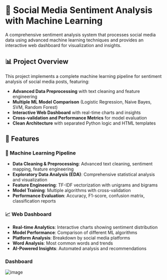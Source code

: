 # 🚀 Social Media Sentiment Analysis with Machine Learning

A comprehensive sentiment analysis system that processes social media data using advanced machine learning techniques and provides an interactive web dashboard for visualization and insights.

## 📊 Project Overview

This project implements a complete machine learning pipeline for sentiment analysis of social media posts, featuring:

- **Advanced Data Preprocessing** with text cleaning and feature engineering
- **Multiple ML Model Comparison** (Logistic Regression, Naive Bayes, SVM, Random Forest)
- **Interactive Web Dashboard** with real-time charts and insights
- **Cross-validation and Performance Metrics** for model evaluation
- **Clean Architecture** with separated Python logic and HTML templates

## 🎯 Features

### 🔧 Machine Learning Pipeline
- **Data Cleaning & Preprocessing**: Advanced text cleaning, sentiment mapping, feature engineering
- **Exploratory Data Analysis (EDA)**: Comprehensive statistical analysis and visualization
- **Feature Engineering**: TF-IDF vectorization with unigrams and bigrams
- **Model Training**: Multiple algorithms with cross-validation
- **Performance Evaluation**: Accuracy, F1-score, confusion matrix, classification reports

### 📈 Web Dashboard
- **Real-time Analytics**: Interactive charts showing sentiment distribution
- **Model Performance**: Comparison of different ML algorithms
- **Platform Analysis**: Breakdown by social media platforms
- **Word Analysis**: Most common words and trends
- **AI-Powered Insights**: Automated analysis and recommendations

### Dashboard
![image](https://github.com/user-attachments/assets/0ac73f35-6c96-4461-b3a9-8178af75ca7f)


